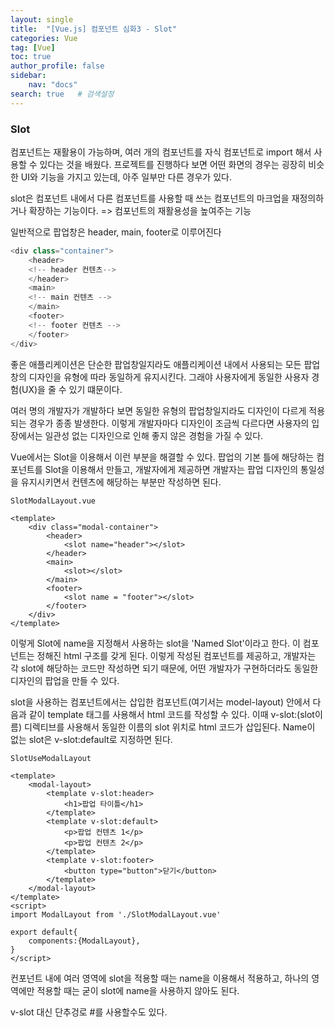 ```yaml
---
layout: single
title:  "[Vue.js] 컴포넌트 심화3 - Slot"
categories: Vue
tag: [Vue]
toc: true
author_profile: false
sidebar:
    nav: "docs"
search: true   # 검색설정
---
```



### Slot

컴포넌트는 재활용이 가능하며, 여러 개의 컴포넌트를 자식 컴포넌트로 import 해서 사용할 수 있다는 것을 배웠다.
프로젝트를 진행하다 보면 어떤 화면의 경우는 굉장히 비슷한 UI와 기능을 가지고 있는데, 아주 일부만 다른 경우가 있다.

slot은 컴포넌트 내에서 다른 컴포넌트를 사용할 때 쓰는 컴포넌트의 마크업을 재정의하거나 확장하는 기능이다. => 컴포넌트의 재활용성을 높여주는 기능


일반적으로 팝업창은 header, main, footer로 이루어진다

```javascript
<div class="container">
    <header>
    <!-- header 컨텐츠-->
    </header>
    <main>
    <!-- main 컨텐츠 -->
    </main>
    <footer>
    <!-- footer 컨텐츠 -->
    </footer>
</div>
```

좋은 애플리케이션은 단순한 팝업창일지라도 애플리케이션 내에서 사용되는 모든 팝업창의 디자인을 유형에 따라 동일하게 유지시킨다. 그래야 사용자에게 동일한 사용자 경험(UX)을 줄 수 있기 떄문이다.

여러 명의 개발자가 개발하다 보면 동일한 유형의 팝업창일지라도 디자인이 다르게 적용되는 경우가 종종 발생한다. 이렇게 개발자마다 디자인이 조금씩 다르다면 사용자의 입장에서는 일관성 없는 디자인으로 인해 좋지 않은 경험을 가질 수 있다.

Vue에서는 Slot을 이용해서 이런 부분을 해결할 수 있다. 팝업의 기본 틀에 해당하는 컴포넌트를 Slot을 이용해서 만들고, 개발자에게 제공하면 개발자는 팝업 디자인의 통일성을 유지시키면서 컨텐츠에 해당하는 부분만 작성하면 된다.

`SlotModalLayout.vue`
```vue
<template>
    <div class="modal-container">
        <header>
            <slot name="header"></slot>
        </header>
        <main>
            <slot></slot>
        </main>
        <footer>
            <slot name = "footer"></slot>
        </footer>
    </div>
</template>
```

이렇게 Slot에 name을 지정해서 사용하는 slot을 'Named Slot'이라고 한다. 이 컴포넌트는 정해진 html 구조를 갖게 된다. 이렇게 작성된 컴포넌트를 제공하고, 개발자는 각  slot에 해당하는 코드만 작성하면 되기 때문에, 어떤 개발자가 구현하더라도 동일한 디자인의 팝업을 만들 수 있다.

slot을 사용하는 컴포넌트에서는 삽입한 컴포넌트(여기서는 model-layout) 안에서 다음과 같이 template 태그를 사용해서 html 코드를 작성할 수 있다. 
이때 v-slot:(slot이름) 디렉티브를 사용해서 동일한 이름의 slot 위치로 html 코드가 삽입된다. Name이 없는 slot은 v-slot:default로 지정하면 된다.

`SlotUseModalLayout`
```vue
<template>
    <modal-layout>
        <template v-slot:header>
            <h1>팝업 타이틀</h1>
        </template>
        <template v-slot:default>
            <p>팝업 컨텐츠 1</p>
            <p>팝업 컨텐츠 2</p>
        </template>
        <template v-slot:footer>
            <button type="button">닫기</button>
        </template>
    </modal-layout>
</template>
<script>
import ModalLayout from './SlotModalLayout.vue'

export default{ 
    components:{ModalLayout},
}
</script>
```

컨포넌트 내에 여러 영역에 slot을 적용할 때는 name을 이용해서 적용하고, 하나의 영역에만 적용할 때는 굳이 slot에 name을 사용하지 않아도 된다.

v-slot 대신 단추겅로 #를 사용할수도 있다.



